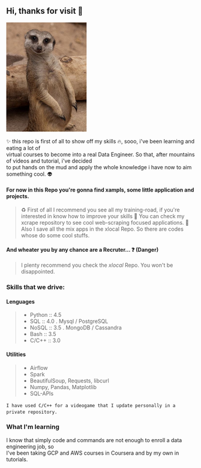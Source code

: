 ## Hi, thanks for visit :blue_heart:

![guys](img/meerkat.jpg)

:sparkles: this repo is first of all to show off my skills :fire:, sooo, i've been learning and eating a lot of  
virtual courses to  become into a real Data Engineer. So that, after mountains of videos and tutorial, i've decided  
to put hands on the mud and apply the whole knowledge i have now to aim something cool. :alien:

#### For now in this Repo you're gonna find xampls, some little application and projects.

> :recycle: First of all I recommend you see all my training-road, if you're interested in know how to improve your skills
> :ghost: You can check my xcrape repository to see cool web-scraping focused applications.
> :candy: Also I save all the mix apps in the xlocal Repo. So there are codes whose do some cool stuffs.

#### And wheater you by any chance are a Recruter... :question: (Danger)

> I plenty recommend you check the *xlocal* Repo. You won't be disappointed.  

### Skills that we drive:

#### Lenguages

> * Python	:: 4.5
> * SQL		:: 4.0 . Mysql / PostgreSQL
> * NoSQL	:: 3.5 . MongoDB / Cassandra
> * Bash	:: 3.5
> * C/C++	:: 3.0

#### Utilities

> * Airflow
> * Spark
> * BeautifulSoup, Requests, libcurl
> * Numpy, Pandas, Matplotlib
> * SQL-APIs 

`I have used C/C++ for a videogame that I update personally in a private repository.`

### What I'm learning

I know that simply code and commands are not enough to enroll a data engineering job, so  
I've been taking GCP and AWS courses in Coursera and by my own in tutorials.
